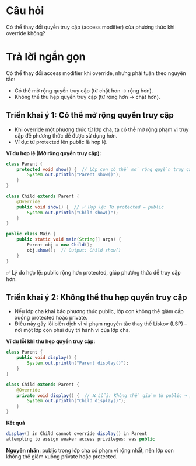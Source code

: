 # Câu hỏi
Có thể thay đổi quyền truy cập (access modifier) của phương thức khi override không?

# Trả lời ngắn gọn  
Có thể thay đổi access modifier khi override, nhưng phải tuân theo nguyên tắc:
* Có thể mở rộng quyền truy cập (từ chặt hơn → rộng hơn).
* Không thể thu hẹp quyền truy cập (từ rộng hơn → chặt hơn).


## Triển khai ý 1: Có thể mở rộng quyền truy cập
*	Khi override một phương thức từ lớp cha, ta có thể mở rộng phạm vi truy cập để phương thức dễ được sử dụng hơn.
*	Ví dụ: từ protected lên public là hợp lệ.

**Ví dụ hợp lệ (Mở rộng quyền truy cập):**
```java
class Parent {
    protected void show() {  // Lớp con có thể mở rộng quyền truy cập
        System.out.println("Parent show()");
    }
}

class Child extends Parent {
    @Override
    public void show() {  // ✅ Hợp lệ: Từ protected → public
        System.out.println("Child show()");
    }
}

public class Main {
    public static void main(String[] args) {
        Parent obj = new Child();
        obj.show();  // Output: Child show()
    }
}

```
✅ Lý do hợp lệ: public rộng hơn protected, giúp phương thức dễ truy cập hơn.


## Triển khai ý 2: Không thể thu hẹp quyền truy cập
*	Nếu lớp cha khai báo phương thức public, lớp con không thể giảm cấp xuống protected hoặc private.
*	Điều này gây lỗi biên dịch vì vi phạm nguyên tắc thay thế Liskov (LSP) – nơi một lớp con phải duy trì hành vi của lớp cha.

**Ví dụ lỗi khi thu hẹp quyền truy cập:**
```java
class Parent {
    public void display() {
        System.out.println("Parent display()");
    }
}

class Child extends Parent {
    @Override
    private void display() {  // ❌ Lỗi: Không thể giảm từ public → private
        System.out.println("Child display()");
    }
}

```

**Kết quả**
```java
display() in Child cannot override display() in Parent  
attempting to assign weaker access privileges; was public

```
**Nguyên nhân**: public trong lớp cha có phạm vi rộng nhất, nên lớp con không thể giảm xuống private hoặc protected.


